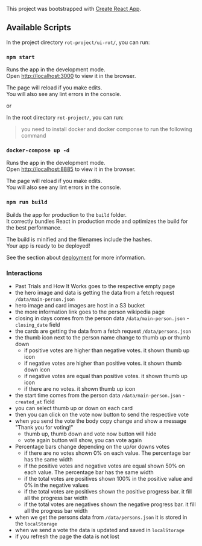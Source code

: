 This project was bootstrapped with [Create React App](https://github.com/facebook/create-react-app).

## Available Scripts

In the project directory `rot-project/ui-rot/`, you can run:

### `npm start`

Runs the app in the development mode.<br />
Open [http://localhost:3000](http://localhost:3000) to view it in the browser.

The page will reload if you make edits.<br />
You will also see any lint errors in the console.

or

In the root directory `rot-project/`, you can run:

> you need to install docker and docker componse to run the following command

### `docker-compose up -d`

Runs the app in the development mode.<br />
Open [http://localhost:8885](http://localhost:8885) to view it in the browser.

The page will reload if you make edits.<br />
You will also see any lint errors in the console.

### `npm run build`

Builds the app for production to the `build` folder.<br />
It correctly bundles React in production mode and optimizes the build for the best performance.

The build is minified and the filenames include the hashes.<br />
Your app is ready to be deployed!

See the section about [deployment](https://facebook.github.io/create-react-app/docs/deployment) for more information.

### Interactions

- Past Trials and How It Works goes to the respective empty page
- the hero image and data is getting the data from a fetch request `/data/main-person.json`
- hero image and card images are host in a S3 bucket
- the more information link goes to the person wikipedia page
- closing in days comes from the person data `/data/main-person.json` - `closing_date` field
- the cards are getting the data from a fetch request `/data/persons.json`
- the thumb icon next to the person name change to thumb up or thumb down
  - if positive votes are higher than negative votes. it shown thumb up icon
  - if negative votes are higher than positive votes. it shown thumb down icon
  - if negative votes are equal than positive votes. it shown thumb up icon
  - if there are no votes. it shown thumb up icon
- the start time comes from the person data `/data/main-person.json` - `created_at` field
- you can select thumb up or down on each card
- then you can click on the vote now button to send the respective vote
- when you send the vote the body copy change and show a message "Thank you for voting!"
  - thumb up, thumb down and vote now button will hide
  - vote again button will show, you can vote again
- Percentage bars change depending on the up/or downs votes
  - if there are no votes shown 0% on each value. The percentage bar has the same width
  - if the positive votes and negative votes are equal shown 50% on each value. The percentage bar has the same width
  - if the total votes are positives shown 100% in the positive value and 0% in the negative values
  - if the total votes are positives shown the positive progress bar. it fill all the progress bar width
  - if the total votes are negatives shown the negative progress bar. it fill all the progress bar width
- when we get the persons data from `/data/persons.json` it is stored in the `localStorage`
- when we send a vote the data is updated and saved in `localStorage`
- if you refresh the page the data is not lost
